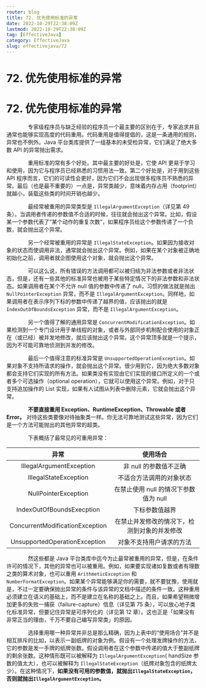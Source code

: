```yaml
---
router: blog
title: 72. 优先使用标准的异常
date: 2022-10-29T22:38:09Z
lastmod: 2022-10-29T22:38:09Z
tag: [EffectiveJava]
category: EffectiveJava
slug: effectivejava/72
---
```


# 72. 优先使用标准的异常

# 72. 优先使用标准的异常

　　　　专家级程序员与缺乏经验的程序员一个最主要的区别在于，专家追求并且通常也能够实现高度的代码重用。代码重用是值得提倡的，这是一条通用的规则，异常也不例外。Java 平台类库提供了一组基本的未受检异常，它们满足了绝大多数 API 的异常抛出需求。

　　　　重用标准的常有多个好处。其中最主要的好处是，它使 API 更易于学习和使用，因为它与程序员已经熟悉的习惯用法一致。第二个好处是，对于用到这些 API 程序而言，它们的可读性会更好，因为它们不会出现很多程序员不熟悉的异常。最后（也是最不重要的）一点是，异常类越少，意味着内存占用（footprint）就越小，装载这些类的时间开销也越少。

　　　　最经常被重用的异常类型是 `IllegalArgumentException`（详见第 49 条）。当调用者传递的参数值不合适的时候，往往就会抛出这个异常。比如，假设某一个参数代表了“某个动作的重复次数”，如果程序员给这个参数传递了一个负数，就会抛出这个异常。

　　　　另一个经常被重用的异常是 `IllegalStateException`。如果因为接收对象的状态而使调用非法，通常就会抛出这个异常。例如，如果在某个对象被正确地初始化之前，调用者就企图使用这个对象，就会抛出这个异常。

　　　　可以这么说，所有错误的方法调用都可以被归结为非法参数或者非法状态，但是，还有一些其他的标准异常也被用于某些特定情况下的非法参数和非法状态。如果调用者在某个不允许 null 值的参数中传递了 null，习惯的做法就是抛出 `NullPointerException` 异常，而不是 `IllegalArgumentException`。同样地，如果调用者在表示序列下标的参数中传递了越界的值，应该抛出的就是 `IndexOutOfBoundsException` 异常，而不是 `IllegalArgumentException`。

　　　　另一个值得了解的通用异常是 `ConcurrentModificationException`。如果检测到一个专门设计用于单线程的对象，或者与外部同步机制配合使用的对象正在（或已经）被并发地修改，就应该抛出这个异常。这个异常顶多就是一个提示，因为不可能可靠地侦测到并发的修改。

　　　　最后一个值得注意的标准异常是 `UnsupportedOperationException`。如果对象不支持所请求的操作，就会抛出这个异常。很少用到它，因为绝大多数对象都会支持它们实现的所有方法。如果类没有实现由它们实现的接口所定义的一个或者多个可选操作（optional operation），它就可以使用这个异常。例如，对于只支持追加操作的 List 实现，如果有人试图从列表中删除元素，它就会抛出这个异常。

　　　　**不要直接重用 Exception、RuntimeException、Throwable 或者 Error。**  对待这些类要像对待抽象类一样。你无法可靠地测试这些异常，因为它们是一个方法可能抛出的其他异常的超类。

　　　　下表概括了最常见的可重用异常：

|异常|使用场合|
| :-----------------------------: | :------------------------------------------: |
|IllegalArgumentException|非 null 的参数值不正确|
|IllegalStateException|不适合方法调用的对象状态|
|NullPointerException|在禁止使用 null 的情况下参数值为 null|
|IndexOutOfBoundsExecption|下标参数值越界|
|ConcurrentModificationException|在禁止并发修改的情况下，检测到对象的并发修改|
|UnsupportedOperationException|对象不支持用户请求的方法|

　　　　然这些都是 Java 平台类库中迄今为止最常被重用的异常，但是，在条件许可的情况下，其他的异常也可以被重用。例如，如果要实现诸如复数或者有理数之类的算术对象，也可以重用 `ArithmeticException` 和 `NumberFormatException`。如果某个异常能够满足你的需要，就不要犹豫，使用就是，不过一定要确保抛出异常的条件与该异常的文档中描述的条件一致。这种重用必须建立在语义的基础上，而不是建立在名称的基础之上。而且，如果希望稍微增加更多的失败一捕获（failure-capture）信息（详见第 75 条），可以放心地子类化标准异常，但要记住异常是可序列化的（详见第 12 章）。这也正是「如果没有非常正当的理由，千万不要自己编写异常类」的原因。

　　　　选择重用哪一种异常并非总是那么精确，因为上表中的“使用场合”并不是相互排斥的比如，以表示一副纸牌的对象为例。假设有一个处理发牌操作的方法，它的参数是发一手牌的纸牌张数。假设调用者在这个参数中传递的值大于整副纸牌的剩余张数。这种情形既可以被解释为 `IllegalArgumentException`( handSize 参数的值太大），也可以被解释为 `IllegalStateException`（纸牌对象包含的纸牌太少）。在这种情况下，**如果没有可用的参数值，就抛出 **​**​`IllegalStateException`​**​ **，否则就抛出 **​**​`IllegalArgumentException`​**​ **。**
